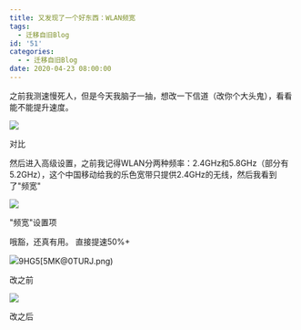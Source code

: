 ```yaml
---
title: 又发现了一个好东西：WLAN频宽
tags:
  - 迁移自旧Blog
id: '51'
categories:
  - - 迁移自旧Blog
date: 2020-04-23 08:00:00
---
```


之前我测速慢死人，但是今天我脑子一抽，想改一下信道（改你个大头鬼），看看能不能提升速度。

![](https://cdn.jsdelivr.net/gh/Yuameshi/blog-old@master/passages/20200423/M$X(OB7046A%60%7DX0%7D@[%60[D)F.jpg)

对比

然后进入高级设置，之前我记得WLAN分两种频率：2.4GHz和5.8GHz（部分有5.2GHz），这个中国移动给我的乐色宽带只提供2.4GHz的无线，然后我看到了"频宽"

![](https://cdn.jsdelivr.net/gh/Yuameshi/blog-old@master/passages/20200423/setting.jpg)

"频宽"设置项

哦豁，还真有用。 直接提速50%+

![](https://cdn.jsdelivr.net/gh/Yuameshi/blog-old@master/passages/20200423/%60_WOW%7D~)9HG5[5MK@0TURJ.png)

改之前

![](https://cdn.jsdelivr.net/gh/Yuameshi/blog-old@master/passages/20200423/2UEME][303~Z~QG0$VR$2XY.png)

改之后